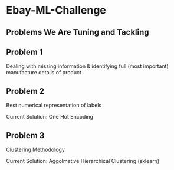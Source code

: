 # Ebay-ML-Challenge #

## Problems We Are Tuning and Tackling ##

## Problem 1 ##
Dealing with missing information & identifying full (most important) manufacture details of product

## Problem 2 ##
Best numerical representation of labels

Current Solution: One Hot Encoding

## Problem 3 ##
Clustering Methodology

Current Solution: Aggolmative Hierarchical Clustering (sklearn)
